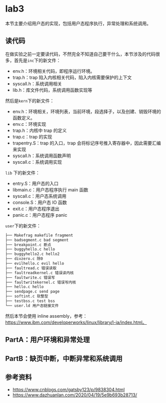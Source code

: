 # lab3

本节主要介绍用户态的实现，包括用户态程序执行，异常处理和系统调用。

## 读代码

在做实验之前一定要读代码，不然完全不知道自己要干什么，本节涉及的代码很多，首先是`inc`下的新文件：

- env.h：环境相关代码，即程序运行环境。
- trap.h：trap 陷入内核相关代码，陷入内核需要保护的上下文
- syscall.h：系统调用相关
- lib.h：库文件代码，系统调用函数实现等

然后是`kern`下的新文件：

- env.h：环境相关，环境列表，当前环境，段选择子，以及创建、销毁环境的函数定义。
- env.c：环境实现
- trap.h：内核中 trap 的定义
- trap.c：trap 的实现
- trapentry.S：trap 的入口，trap 会将标记序号推入寄存器中，因此需要汇编来实现
- syscall.h：系统调用函数声明
- syscall.c：系统调用实现

`lib` 下的新文件：

- entry.S：用户态的入口
- libmain.c：用户态程序执行 main 函数
- syscall.c：用户态系统调用
- console.S：用户态 IO 函数
- exit.c：用户态程序退出
- panic.c：用户态程序 panic

`user`下的新文件：

```sh
├── Makefrag makefile fragment
├── badsegment.c bad segment
├── breakpoint.c 断点
├── buggyhello.c hello
├── buggyhello2.c hello2
├── divzero.c 除0
├── evilhello.c evil hello
├── faultread.c 错误读取
├── faultreadkernel.c 错误读内核
├── faultwrite.c 错误写
├── faultwritekernel.c 错误写内核
├── hello.c hello
├── sendpage.c send page
├── softint.c 软整型
├── testbss.c test bss
└── user.ld 用户态链接文件
```

然后本节会使用 inline assembly，参考：https://www.ibm.com/developerworks/linux/library/l-ia/index.html。

## PartA：用户环境和异常处理

## PartB：缺页中断，中断异常和系统调用

## 参考资料

- https://www.cnblogs.com/gatsby123/p/9838304.html
- https://www.dazhuanlan.com/2020/04/19/5e9b693b28713/

